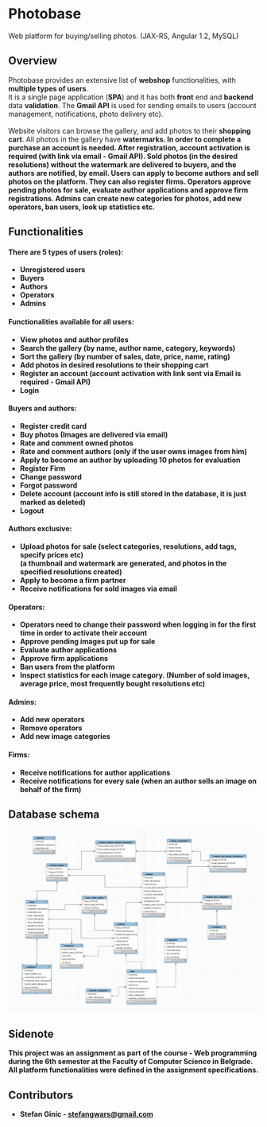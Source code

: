 # Photobase
Web platform for buying/selling photos. (JAX-RS, Angular 1.2, MySQL)

## Overview
Photobase provides an extensive list of <b>webshop</b> functionalities, with <b>multiple types of users</b>.<br>
It is a single page application (<b>SPA</b>) and it has both <b>front</b> end and <b>backend</b> data <b>validation</b>. The <b>Gmail API</b> is used for sending emails to users (account management, notifications, photo delivery etc).<br><br>
Website visitors can browse the gallery, and add photos to their <b>shopping cart</b>. All photos in the gallery have <b>watermarks<b/>.
In order to complete a purchase an account is needed. After registration, account activation is required (with link via email - Gmail API).
Sold photos (in the desired resolutions) without the watermark are delivered to buyers, and the authors are notified, by email.
Users can apply to become authors and sell photos on the platform. They can also register firms.
Operators approve pending photos for sale, evaluate author applications and approve firm registrations.
Admins can create new categories for photos, add new operators, ban users, look up statistics etc.

## Functionalities
#### There are 5 types of users (roles):
* Unregistered users
* Buyers
* Authors
* Operators
* Admins

#### Functionalities available for all users:
* View photos and author profiles
* Search the gallery (by name, author name, category, keywords)
* Sort the gallery (by number of sales, date, price, name, rating)
* Add photos in desired resolutions to their shopping cart
* Register an account (account activation with link sent via Email is required - Gmail API)
* Login

#### Buyers and authors:
* Register credit card
* Buy photos (Images are delivered via email)
* Rate and comment owned photos
* Rate and comment authors (only if the user owns images from him)
* Apply to become an author by uploading 10 photos for evaluation
* Register Firm
* Change password
* Forgot password
* Delete account (account info is still stored in the database, it is just marked as deleted)
* Logout

#### Authors exclusive:
* Upload photos for sale (select categories, resolutions, add tags, specify prices etc)<br>
(a thumbnail and watermark are generated, and photos in the specified resolutions created)
* Apply to become a firm partner
* Receive notifications for sold images via email

#### Operators:
* Operators need to change their password when logging in for the first time in order to activate their account
* Approve pending images put up for sale
* Evaluate author applications
* Approve firm applications
* Ban users from the platform
* Inspect statistics for each image category. (Number of sold images, average price, most frequently bought resolutions etc)

#### Admins:
* Add new operators
* Remove operators
* Add new image categories

#### Firms:
* Receive notifications for author applications
* Receive notifications for every sale (when an author sells an image on behalf of the firm)

## Database schema
![Alt text](images/databaseSchema.png?raw=true "")

## Sidenote
This project was an assignment as part of the course - Web programming during the 6th semester at the Faculty of Computer Science in Belgrade. All platform functionalities were defined in the assignment specifications.

## Contributors
- Stefan Ginic - <stefangwars@gmail.com>
